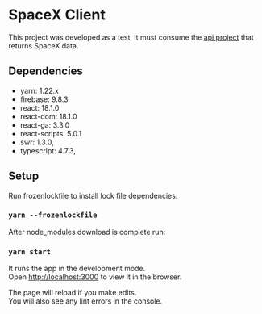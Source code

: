 # SpaceX Client

This project was developed as a test, it must consume the [api project](https://github.com/sojna89/callix-backend) that returns SpaceX data.

## Dependencies

- yarn: 1.22.x
- firebase: 9.8.3
- react: 18.1.0
- react-dom: 18.1.0
- react-ga: 3.3.0
- react-scripts: 5.0.1
- swr: 1.3.0,
- typescript: 4.7.3,

## Setup

Run frozenlockfile to install lock file dependencies:
### `yarn --frozenlockfile`

After node_modules download is complete run:
### `yarn start`

It runs the app in the development mode.\
Open [http://localhost:3000](http://localhost:3000) to view it in the browser.

The page will reload if you make edits.\
You will also see any lint errors in the console.